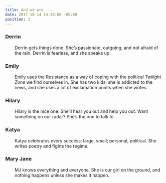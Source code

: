 ```yaml
---
title: And we are ...
date: 2017-10-14 14:30:00 -05:00
position: 3
---
```


<h3 style="text-align: left;">Derrin</h3>
<p style="padding-left: 30px;">Derrin gets things done. She&rsquo;s passionate, outgoing, and not afraid of the rain. Derrin is fearless, and she speaks up.</p>
<h3>Emily</h3>
<p style="padding-left: 30px;">Emily uses the Resistance as a way of coping with the political <em>Twilight Zone</em> we find ourselves in. She has two kids, she is addicted to the news, and she uses a lot of exclamation points when she writes.</p>
<h3>Hilary</h3>
<p style="padding-left: 30px;">Hilary is the nice one. She&rsquo;ll hear you out and help you out. Want something on our radar? She&rsquo;s the one to talk to.</p>
<h3>Katya</h3>
<p style="padding-left: 30px;">Katya celebrates every success: large, small; personal, political. She writes poetry and fights the regime.</p>
<h3>Mary Jane</h3>
<p style="padding-left: 30px;">MJ knows everything and everyone. She is our girl on the ground, and nothing happens unless she makes it happen.</p>